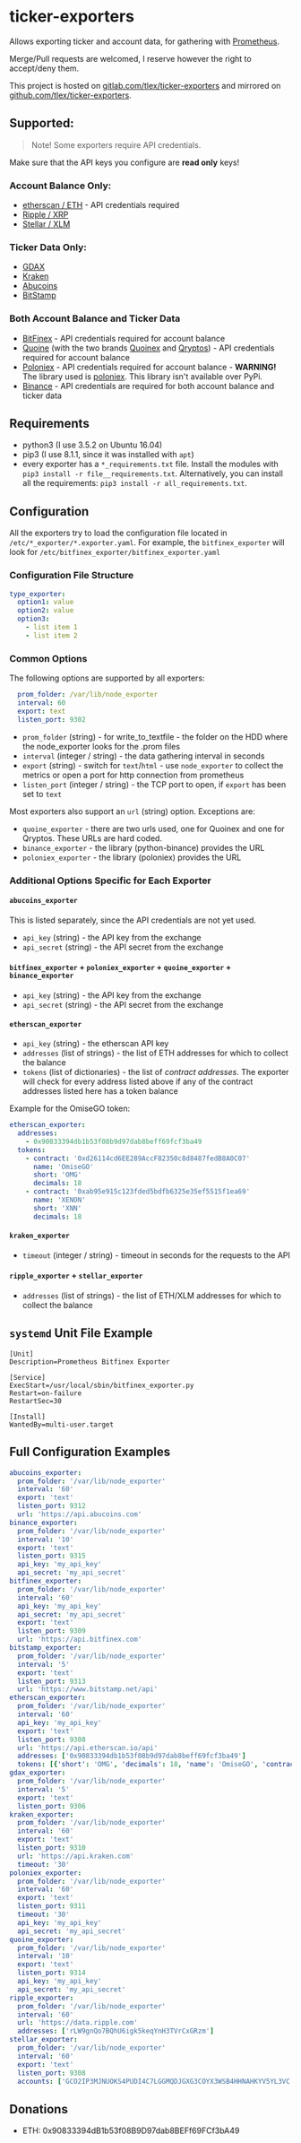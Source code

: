 # ticker-exporters

Allows exporting ticker and account data, for gathering with [Prometheus](https://prometheus.io).

Merge/Pull requests are welcomed, I reserve however the right to accept/deny them.

This project is hosted on [gitlab.com/tlex/ticker-exporters](https://gitlab.com/tlex/ticker-exporters) and mirrored on [github.com/tlex/ticker-exporters](https://github.com/tlex/ticker-exporters).

## Supported:
> Note! Some exporters require API credentials.

Make sure that the API keys you configure are **read only** keys!

### Account Balance Only:
*   [etherscan / ETH](https://etherscan.io) - API credentials required
*   [Ripple / XRP](https://xrpcharts.ripple.com/)
*   [Stellar / XLM](https://www.stellar.org/account-viewer/)

### Ticker Data Only:
*   [GDAX](https://www.gdax.com)
*   [Kraken](https://www.kraken.com)
*   [Abucoins](https://abucoins.com/)
*   [BitStamp](https://www.bitstamp.net)

### Both Account Balance and Ticker Data
*   [BitFinex](https://www.bitfinex.com) - API credentials required for account balance
*   [Quoine](https://www.quoine.com) (with the two brands [Quoinex](https://trade.quoinex.com) and [Qryptos](https://trade.qryptos.com)) - API credentials required for account balance
*   [Poloniex](https://poloniex.com) - API credentials required for account balance - **WARNING!** The library used is [poloniex](https://github.com/s4w3d0ff/python-poloniex). This library isn't available over PyPi.
*   [Binance](https://www.binance.com) - API credentials are required for both account balance and ticker data

## Requirements
*   python3 (I use 3.5.2 on Ubuntu 16.04)
*   pip3 (I use 8.1.1, since it was installed with `apt`)
*   every exporter has a `*_requirements.txt` file. Install the modules with `pip3 install -r file__requirements.txt`. Alternatively, you can install all the requirements: `pip3 install -r all_requirements.txt`.

## Configuration
All the exporters try to load the configuration file located in `/etc/*_exporter/*.exporter.yaml`. For example, the
`bitfinex_exporter` will look for `/etc/bitfinex_exporter/bitfinex_exporter.yaml`

### Configuration File Structure
```yaml
type_exporter:
  option1: value
  option2: value
  option3:
    - list item 1
    - list item 2
```

### Common Options
The following options are supported by all exporters:
```yaml
  prom_folder: /var/lib/node_exporter
  interval: 60
  export: text
  listen_port: 9302
```

*   `prom_folder` (string) - for write_to_textfile - the folder on the HDD where the node_exporter looks for the .prom files
*   `interval` (integer / string) - the data gathering interval in seconds
*   `export` (string) - switch for `text`/`html` - use `node_exporter` to collect the metrics or open a port for http connection from prometheus
*   `listen_port` (integer / string) - the TCP port to open, if `export` has been set to `text`

Most exporters also support an `url` (string) option. Exceptions are:
*   `quoine_exporter` - there are two urls used, one for Quoinex and one for Qryptos. These URLs are hard coded.
*   `binance_exporter` - the library (python-binance) provides the URL
*   `poloniex_exporter` - the library (poloniex) provides the URL

### Additional Options Specific for Each Exporter
#### `abucoins_exporter`
This is listed separately, since the API credentials are not yet used.
*   `api_key` (string) - the API key from the exchange
*   `api_secret` (string) - the API secret from the exchange

#### `bitfinex_exporter` + `poloniex_exporter` + `quoine_exporter` + `binance_exporter`
*   `api_key` (string) - the API key from the exchange
*   `api_secret` (string) - the API secret from the exchange

#### `etherscan_exporter`
*   `api_key` (string) - the etherscan API key
*   `addresses` (list of strings) - the list of ETH addresses for which to collect the balance
*   `tokens` (list of dictionaries) - the list of *contract addresses*. The exporter will check for every address listed above if any of the contract addresses listed here has a token balance

Example for the OmiseGO token:
```yaml
etherscan_exporter:
  addresses:
    - 0x90833394db1b53f08b9d97dab8beff69fcf3ba49
  tokens:
    - contract: '0xd26114cd6EE289AccF82350c8d8487fedB8A0C07'
      name: 'OmiseGO'
      short: 'OMG'
      decimals: 18
    - contract: '0xab95e915c123fded5bdfb6325e35ef5515f1ea69'
      name: 'XENON'
      short: 'XNN'
      decimals: 18
```

#### `kraken_exporter`
*   `timeout` (integer / string) - timeout in seconds for the requests to the API

#### `ripple_exporter` + `stellar_exporter`
*   `addresses` (list of strings) - the list of ETH/XLM addresses for which to collect the balance

## `systemd` Unit File Example
```
[Unit]
Description=Prometheus Bitfinex Exporter

[Service]
ExecStart=/usr/local/sbin/bitfinex_exporter.py
Restart=on-failure
RestartSec=30

[Install]
WantedBy=multi-user.target
```

## Full Configuration Examples
```yaml
abucoins_exporter:
  prom_folder: '/var/lib/node_exporter'
  interval: '60'
  export: 'text'
  listen_port: 9312
  url: 'https://api.abucoins.com'
binance_exporter:
  prom_folder: '/var/lib/node_exporter'
  interval: '10'
  export: 'text'
  listen_port: 9315
  api_key: 'my_api_key'
  api_secret: 'my_api_secret'
bitfinex_exporter:
  prom_folder: '/var/lib/node_exporter'
  interval: '60'
  api_key: 'my_api_key'
  api_secret: 'my_api_secret'
  export: 'text'
  listen_port: 9309
  url: 'https://api.bitfinex.com'
bitstamp_exporter:
  prom_folder: '/var/lib/node_exporter'
  interval: '5'
  export: 'text'
  listen_port: 9313
  url: 'https://www.bitstamp.net/api'
etherscan_exporter:
  prom_folder: '/var/lib/node_exporter'
  interval: '60'
  api_key: 'my_api_key'
  export: 'text'
  listen_port: 9308
  url: 'https://api.etherscan.io/api'
  addresses: ['0x90833394db1b53f08b9d97dab8beff69fcf3ba49']
  tokens: [{'short': 'OMG', 'decimals': 18, 'name': 'OmiseGO', 'contract': '0xd26114cd6EE289AccF82350c8d8487fedB8A0C07'}, {'short': 'INSP', 'decimals': 0, 'name': 'INS Promo', 'contract': '0x52903256dd18d85c2dc4a6c999907c9793ea61e3'}, {'short': 'VIU', 'decimals': 18, 'name': 'VIU', 'contract': '0x519475b31653e46d20cd09f9fdcf3b12bdacb4f5'}, {'short': 'DATA', 'decimals': 18, 'name': 'DATAcoin', 'contract': '0x0cf0ee63788a0849fe5297f3407f701e122cc023'}, {'short': 'XNN', 'decimals': 18, 'name': 'XENON', 'contract': '0xab95e915c123fded5bdfb6325e35ef5515f1ea69'}]
gdax_exporter:
  prom_folder: '/var/lib/node_exporter'
  interval: '5'
  export: 'text'
  listen_port: 9306
kraken_exporter:
  prom_folder: '/var/lib/node_exporter'
  interval: '60'
  export: 'text'
  listen_port: 9310
  url: 'https://api.kraken.com'
  timeout: '30'
poloniex_exporter:
  prom_folder: '/var/lib/node_exporter'
  interval: '60'
  export: 'text'
  listen_port: 9311
  timeout: '30'
  api_key: 'my_api_key'
  api_secret: 'my_api_secret'
quoine_exporter:
  prom_folder: '/var/lib/node_exporter'
  interval: '10'
  export: 'text'
  listen_port: 9314
  api_key: 'my_api_key'
  api_secret: 'my_api_secret'
ripple_exporter:
  prom_folder: '/var/lib/node_exporter'
  interval: '60'
  url: 'https://data.ripple.com'
  addresses: ['rLW9gnQo7BQhU6igk5keqYnH3TVrCxGRzm']
stellar_exporter:
  prom_folder: '/var/lib/node_exporter'
  interval: '60'
  export: 'text'
  listen_port: 9308
  accounts: ['GCO2IP3MJNUOKS4PUDI4C7LGGMQDJGXG3COYX3WSB4HHNAHKYV5YL3VC']
```

## Donations
*   ETH: 0x90833394dB1b53f08B9D97dab8BEFf69FCf3bA49
